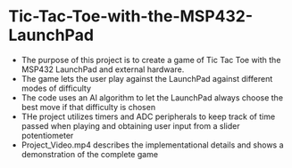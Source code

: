 # Tic-Tac-Toe-with-the-MSP432-LaunchPad

- The purpose of this project is to create a game of Tic Tac Toe with the MSP432 LaunchPad and external hardware. 
- The game lets the user play against the LaunchPad against different modes of difficulty
- The code uses an AI algorithm to let the LaunchPad always choose the best move if that difficulty is chosen
- THe project utilizes timers and ADC peripherals to keep track of time passed when playing and obtaining user input from a slider potentiometer
- Project_Video.mp4 describes the implementational details and shows a demonstration of the complete game
